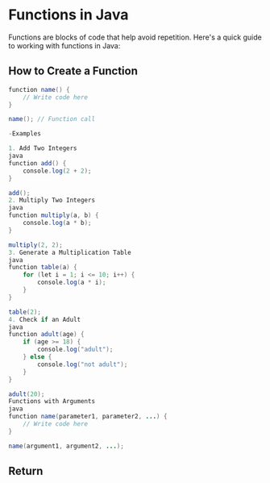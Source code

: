 # Functions in Java

Functions are blocks of code that help avoid repetition. Here's a quick guide to working with functions in Java:

## How to Create a Function

```java
function name() { 
    // Write code here
}

name(); // Function call

-Examples

1. Add Two Integers
java
function add() {
    console.log(2 + 2);
}

add();
2. Multiply Two Integers
java
function multiply(a, b) {
    console.log(a * b);
}

multiply(2, 2);
3. Generate a Multiplication Table
java
function table(a) {
    for (let i = 1; i <= 10; i++) {
        console.log(a * i);
    }
}

table(2);
4. Check if an Adult
java
function adult(age) {
    if (age >= 18) {
        console.log("adult");
    } else {
        console.log("not adult");
    }
}

adult(20);
Functions with Arguments
java
function name(parameter1, parameter2, ...) {
    // Write code here
}

name(argument1, argument2, ...); 
```

## Return